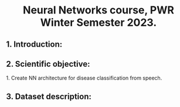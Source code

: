 <div align="center">
    <h1>Neural Networks course, PWR Winter Semester 2023.</h1> 
</div>

<div>
<h2>
1. Introduction:
</h2>

</div>

<div>
<h2>
2. Scientific objective:
</h2>
1. Create NN architecture for disease classification from speech.
</div>

<div>
<h2>
3. Dataset description:
</h2>
</div>

